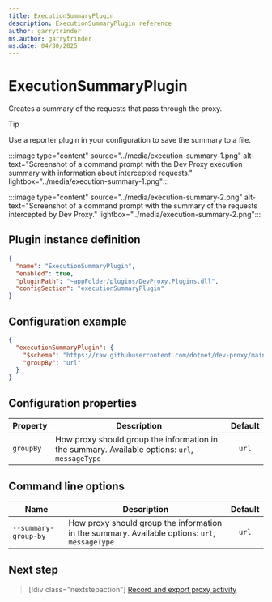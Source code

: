 ```yaml
---
title: ExecutionSummaryPlugin
description: ExecutionSummaryPlugin reference
author: garrytrinder
ms.author: garrytrinder
ms.date: 04/30/2025
---
```


# ExecutionSummaryPlugin

Creates a summary of the requests that pass through the proxy.

> [!TIP]
> Use a reporter plugin in your configuration to save the summary to a file.

:::image type="content" source="../media/execution-summary-1.png" alt-text="Screenshot of a command prompt with the Dev Proxy execution summary with information about intercepted requests." lightbox="../media/execution-summary-1.png":::

:::image type="content" source="../media/execution-summary-2.png" alt-text="Screenshot of a command prompt with the summary of the requests intercepted by Dev Proxy." lightbox="../media/execution-summary-2.png":::

## Plugin instance definition

```json
{
  "name": "ExecutionSummaryPlugin",
  "enabled": true,
  "pluginPath": "~appFolder/plugins/DevProxy.Plugins.dll",
  "configSection": "executionSummaryPlugin"
}
```

## Configuration example

```json
{
  "executionSummaryPlugin": {
    "$schema": "https://raw.githubusercontent.com/dotnet/dev-proxy/main/schemas/v0.29.0/executionsummaryplugin.schema.json",
    "groupBy": "url"
  }
}
```

## Configuration properties

| Property | Description | Default |
|----------|-------------|:-------:|
| `groupBy` | How proxy should group the information in the summary. Available options: `url`, `messageType` | `url` |

## Command line options

| Name | Description | Default |
|----------|-------------|:-------:|
| `--summary-group-by` | How proxy should group the information in the summary. Available options: `url`, `messageType` | `url` |

## Next step

> [!div class="nextstepaction"]
> [Record and export proxy activity](../how-to/record-and-export-proxy-activity.md)

